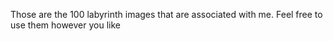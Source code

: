 Those are the 100 labyrinth images that are associated with me. Feel free to use them however you like
